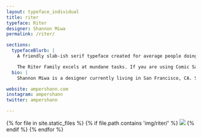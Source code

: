 ```yaml
---
layout: typeface_individual
title: riter
typeface: Riter
designer: Shannon Miwa
permalink: /riter/

sections:
  typefaceBlurb: |
    A friendly slab-ish serif typeface created for average people doing average things. Riter Basic is for composing friendly memos or basic inter-office communications. Riter Black is for memes and indicating warnings or danger. 

    The Riter Family excels at mundane tasks. If you are using Comic Sans, Arial or Times New Roman, you could be using Riter instead!
  bio: |
    Shannon Miwa is a designer currently living in San Francisco, CA. She is still deciding what she wants to be when she grows up.

website: ampershann.com
instagram: ampershann
twitter: ampershann

---
```


<div class="typeface__images">
{% for file in site.static_files %}
  {% if file.path contains 'img/riter/' %}
    <img src="{{ file.path }}" />
  {% endif %}
{% endfor %}
</div>
